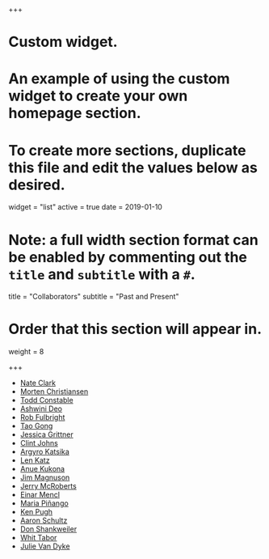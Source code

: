+++
# Custom widget.
# An example of using the custom widget to create your own homepage section.
# To create more sections, duplicate this file and edit the values below as desired.
widget = "list"
active = true
date = 2019-01-10

# Note: a full width section format can be enabled by commenting out the `title` and `subtitle` with a `#`.
title = "Collaborators"
subtitle = "Past and Present"

# Order that this section will appear in.
weight = 8

+++

* [Nate Clark](http://psychology.ucsc.edu/about/people/singleton.php?&singleton=true&cruz_id=nbclark)
* [Morten Christiansen](http://psych.cornell.edu/people/morten-christiansen)
* [Todd Constable](http://bbs.yale.edu/people/todd_constable.profile)
* [Ashwini Deo](http://www.ling.yale.edu/faculty/deo.html)
* [Rob Fulbright](http://medicine.yale.edu/bioimaging/faculty/robert_fulbright.profile)
* [Tao Gong](http://www.haskins.yale.edu/staff/gong.html)
* [Jessica Grittner](https://www.linkedin.com/pub/jessica-grittner/15/737/336)
* [Clint Johns](http://www.haskins.yale.edu/staff/johnsc.html)
* [Argyro Katsika](http://pantheon.yale.edu/~ak589/)
* [Len Katz](http://www.haskins.yale.edu/staff/katzl.html)
* [Anue Kukona](http://www.dmu.ac.uk/about-dmu/academic-staff/health-and-life-sciences/anuenue-baker-kukona/anuenue-baker-kukona.aspx)
* [Jim Magnuson](http://magnuson.psy.uconn.edu/)
* [Jerry McRoberts](http://www.haskins.yale.edu/staff/mcroberts.html)
* [Einar Mencl](http://www.haskins.yale.edu/staff/mencl.html)
* [Maria Piñango](http://ling.yale.edu/language-and-brain-lab)
* [Ken Pugh](http://www.haskins.yale.edu/staff/pugh.html)
* [Aaron Schultz](http://www.linkedin.com/pub/aaron-schultz/11/550/214)
* [Don Shankweiler](http://www.haskins.yale.edu/staff/shankweiler.html)
* [Whit Tabor](http://web2.uconn.edu/psychology/people/Faculty/Tabor/Tabor.html)
* [Julie Van Dyke](http://www.haskins.yale.edu/staff/vandyke.html)